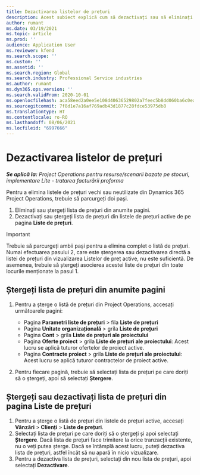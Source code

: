```yaml
---
title: Dezactivarea listelor de prețuri
description: Acest subiect explică cum să dezactivați sau să eliminați listele de prețuri neutilizate sau vechi.
author: rumant
ms.date: 03/19/2021
ms.topic: article
ms.prod: ''
audience: Application User
ms.reviewer: kfend
ms.search.scope: ''
ms.custom: ''
ms.assetid: ''
ms.search.region: Global
ms.search.industry: Professional Service industries
ms.author: rumant
ms.dyn365.ops.version: ''
ms.search.validFrom: 2020-10-01
ms.openlocfilehash: aca58eed2a0ee5e108d40636529802a7feec5b8dd060ba6c0eabc6d0b92b2e2f
ms.sourcegitcommit: 7f8d1e7a16af769adb43d1877c28fdce53975db8
ms.translationtype: HT
ms.contentlocale: ro-RO
ms.lasthandoff: 08/06/2021
ms.locfileid: "6997666"
---
```

# <a name="deactivate-price-lists"></a>Dezactivarea listelor de prețuri 

_**Se aplică la:** Project Operations pentru resurse/scenarii bazate pe stocuri, implementare Lite - tratarea facturării proforma_

Pentru a elimina listele de prețuri vechi sau neutilizate din Dynamics 365 Project Operations, trebuie să parcurgeți doi pași. 

1. Eliminați sau ștergeți lista de prețuri din anumite pagini.
2. Dezactivați sau ștergeți lista de prețuri din listele de prețuri active de pe pagina **Liste de prețuri**.

>[!IMPORTANT]
> Trebuie să parcurgeți ambii pași pentru a elimina complet o listă de prețuri. Numai efectuarea pasului 2, care este ștergerea sau dezactivarea directă a listei de prețuri din vizualizarea Listelor de preț active, nu este suficientă. De asemenea, trebuie să ștergeți asocierea acestei liste de prețuri din toate locurile menționate la pasul 1.

## <a name="delete-the-price-list-from-specific-pages"></a>Ștergeți lista de prețuri din anumite pagini
1. Pentru a șterge o listă de prețuri din Project Operations, accesați următoarele pagini:  

      - Pagina **Parametri liste de prețuri** > fila **Liste de prețuri**
      - Pagina **Unitate organizațională** > grila **Liste de prețuri**
      - Pagina **Cont** > grila **Liste de prețuri ale proiectului**
      - Pagina **Oferte proiect** > grila **Liste de prețuri ale proiectului**: Acest lucru se aplică tuturor ofertelor de proiect active.
      - Pagina **Contracte proiect** > grila **Liste de prețuri ale proiectului**: Acest lucru se aplică tuturor contractelor de proiect active.

 2. Pentru fiecare pagină, trebuie să selectați lista de prețuri pe care doriți să o ștergeți, apoi să selectați **Ștergere**. 
 
## <a name="delete-or-deactivate-the-price-list-from-the-price-lists-page"></a>Ștergeți sau dezactivați lista de prețuri din pagina Liste de prețuri
 
1. Pentru a șterge o listă de prețuri din listele de prețuri active, accesați **Vânzări** > **Clienți** > **Liste de prețuri**. 
2. Selectați lista de prețuri pe care doriți să o ștergeți și apoi selectați **Ștergere**. Dacă lista de prețuri face trimitere la orice tranzacții existente, nu o veți putea șterge. Dacă se întâmplă acest lucru, puteți dezactiva lista de prețuri, astfel încât să nu apară în nicio vizualizare. 
3. Pentru a dezactiva lista de prețuri, selectați din nou lista de prețuri, apoi selectați **Dezactivare**.   
